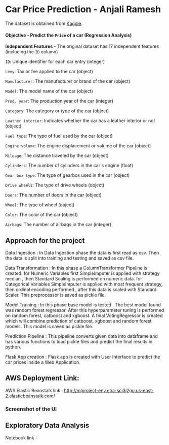 # Car Price Prediction - Anjali Ramesh

The dataset is obtained from [Kaggle](https://www.kaggle.com/datasets/deepcontractor/car-price-prediction-challenge).

#### **Objective** - Predict the `Price` of a car (Regression Analysis)

**Independent Features** - The original dataset has 17 independent features (including the `ID` column)

`ID`: Unique identifier for each car entry (integer)

`Levy`: Tax or fee applied to the car (object) 

`Manufacturer`: The manufacturer or brand of the car (object) 

`Model`: The model name of the car (object) 

`Prod. year`: The production year of the car (integer) 

`Category`: The category or type of the car (object) 

`Leather interior`: Indicates whether the car has a leather interior or not (object) 

`Fuel type`: The type of fuel used by the car (object) 

`Engine volume`: The engine displacement or volume of the car (object) 

`Mileage`: The distance traveled by the car (object) 

`Cylinders`: The number of cylinders in the car's engine (float) 

`Gear box type`: The type of gearbox used in the car (object) 

`Drive wheels`: The type of drive wheels (object) 

`Doors`: The number of doors in the car (object) 

`Wheel`: The type of wheel (object) 

`Color`: The color of the car (object) 

`Airbags`: The number of airbags in the car (integer) 


## Approach for the project

Data Ingestion :
In Data Ingestion phase the data is first read as csv.
Then the data is split into training and testing and saved as csv file.

Data Transformation :
In this phase a ColumnTransformer Pipeline is created.
for Numeric Variables first SimpleImputer is applied with strategy median , then Standard Scaling is performed on numeric data.
for Categorical Variables SimpleImputer is applied with most frequent strategy, then ordinal encoding performed , after this data is scaled with Standard Scaler.
This preprocessor is saved as pickle file.

Model Training :
In this phase base model is tested . The best model found was random forest regressor.
After this hyperparameter tuning is performed on random forest, catboost and xgboost.
A final VotingRegressor is created which will combine prediction of catboost, xgboost and random forest models.
This model is saved as pickle file.

Prediction Pipeline :
This pipeline converts given data into dataframe and has various functions to load pickle files and predict the final results in python.

Flask App creation :
Flask app is created with User Interface to predict the car prices inside a Web Application.


## AWS Deployment Link:

AWS Elastic Beanstalk link : http://mlproject-env.eba-sci3j2gu.us-east-2.elasticbeanstalk.com/

### Screenshot of the UI

[](https://imgur.com/UsoR5jw.png)

## Exploratory Data Analysis

Notebook link - 
